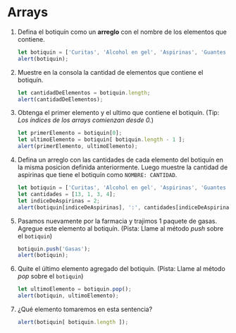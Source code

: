 # Arrays

1. Defina el botiquín como un **arreglo** con el nombre de los elementos que contiene.

   ```javascript
   let botiquin = ['Curitas', 'Alcohol en gel', 'Aspirinas', 'Guantes de latex'];
   alert(botiquin);
   ```

2. Muestre en la consola la cantidad de elementos que contiene el botiquín.

   ```javascript
   let cantidadDeElementos = botiquin.length;
   alert(cantidadDeElementos);
   ```

3. Obtenga el primer elemento y el ultimo que contiene el botiquín. \(Tip: _Los índices de los arrays comienzan desde 0._\)

   ```javascript
   let primerElemento = botiquin[0];
   let ultimoElemento = botiquin[ botiquin.length - 1 ];
   alert(primerElemento, ultimoElemento);
   ```

4. Defina un arreglo con las cantidades de cada elemento del botiquín en la misma posicion definida anteriormente. Luego muestre la cantidad de aspirinas que tiene el botiquín como `NOMBRE: CANTIDAD`.

   ```javascript
   let botiquin = ['Curitas', 'Alcohol en gel', 'Aspirinas', 'Guantes de latex'];
   let cantidades = [13, 1, 3, 4];
   let indiceDeAspirinas = 2;
   alert(botiquin[indiceDeAspirinas], ':', cantidades[indiceDeAspirinas]);
   ```

5. Pasamos nuevamente por la farmacia y trajimos 1 paquete de gasas. Agregue este elemento al botiquín. \(Pista: Llame al método _push_ sobre el `botiquin`\)

   ```javascript
   botiquin.push('Gasas');
   alert(botiquin);
   ```

6. Quite el último elemento agregado del botiquín. \(Pista: Llame al método _pop_ sobre el `botiquin`\)

   ```javascript
   let ultimoElemento = botiquin.pop();
   alert(botiquin, ultimoElemento);
   ```

7. ¿Qué elemento tomaremos en esta sentencia?

   ```javascript
   alert(botiquin[ botiquin.length ]);
   ```

